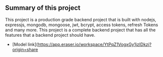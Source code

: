 ## Summary of this project

This project is a production grade backend project that is built with nodejs, expressjs, mongodb, mongoose, jwt, bcrypt, access tokens, refresh Tokens and many more. This project is a complete backend project that has all the features that a backend project should have.


- [Model link](https://app.eraser.io/workspace/YtPqZ1VogxGy1jzIDkzj?origin=share
 
 
